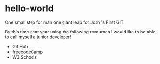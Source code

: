 # hello-world
One small step for man one giant leap for Josh 's First GIT
<p>By this time next year using the following resources I would like to be able to call myself a junior developer!</p>
<ul> 
<li> Git Hub</li> 
<li> freecodeCamp </li> 
<li> W3 Schools </li>
</ul>
